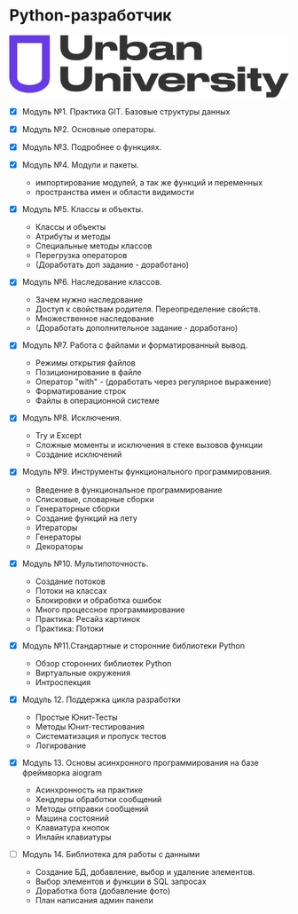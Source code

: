 <h1>Python-разработчик</h1>

![logo](/assets/image/Urban_University_log.png)


- [x] Модуль №1. Практика GIT. Базовые структуры данных
- [x] Модуль №2. Основные операторы.
- [x] Модуль №3. Подробнее о функциях.
- [x] Модуль №4. Модули и пакеты.
    - импортирование модулей, а так же функций и переменных
    - пространства имен и области видимости

- [x] Модуль №5. Классы и объекты.
    - Классы и объекты
    - Атрибуты и методы
    - Специальные методы классов
    - Перегрузка операторов
    - (Доработать доп задание - доработано)

- [x] Модуль №6. Наследование классов.
    - Зачем нужно наследование
    - Доступ к свойствам родителя. Переопределение свойств.
    - Множественное наследование
    - (Доработать дополнительное задание - доработано)

- [x] Модуль №7. Работа с файлами и форматированный вывод.
    - Режимы открытия файлов
    - Позиционирование в файле
    - Оператор "with" - (доработать через регулярное выражение)
    - Форматирование строк
    - Файлы в операционной системе

- [x] Модуль №8. Исключения.
    - Try и Except
    - Сложные моменты и исключения в стеке вызовов функции
    - Создание исключений

- [x] Модуль №9. Инструменты функционального программирования.
    - Введение в функциональное программирование
    - Списковые, словарные сборки
    - Генераторные сборки
    - Создание функций на лету
    - Итераторы
    - Генераторы
    - Декораторы

- [x] Модуль №10. Мультипоточность.
    - Создание потоков
    - Потоки на классах
    - Блокировки и обработка ошибок
    - Много процессное программирование
    - Практика: Ресайз картинок
    - Практика: Потоки

- [x] Модуль №11.Стандартные и сторонние библиотеки Python
    - Обзор сторонних библиотек Python
    - Виртуальные окружения
    - Интроспекция

- [x] Модуль 12. Поддержка цикла разработки
    - Простые Юнит-Тесты
    - Методы Юнит-тестирования
    - Систематизация и пропуск тестов
    - Логирование

- [x] Модуль 13. Основы асинхронного программирования на базе фреймворка aiogram
    - Асинхронность на практике
    - Хендлеры обработки сообщений
    - Методы отправки сообщений
    - Машина состояний
    - Клавиатура кнопок
    - Инлайн клавиатуры

- [ ] Модуль 14. Библиотека для работы с данными
    - Создание БД, добавление, выбор и удаление элементов. 
    - Выбор элементов и функции в SQL запросах
    - Доработка бота (добавление фото)
    - План написания админ панели